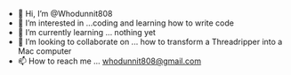 - 👋 Hi, I’m @Whodunnit808
- 👀 I’m interested in ...coding and learning how to write code
- 🌱 I’m currently learning ... nothing yet
- 💞️ I’m looking to collaborate on ... how to transform a Threadripper into a Mac computer
- 📫 How to reach me ... whodunnit808@gmail.com

<!---
Whodunnit808/Whodunnit808 is a ✨ special ✨ repository because its `README.md` (this file) appears on your GitHub profile.
You can click the Preview link to take a look at your changes.
--->
